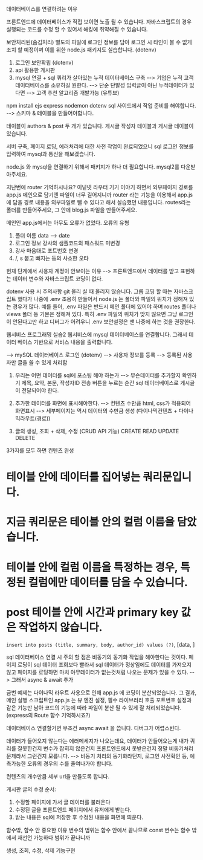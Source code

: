 <!-- 20240501 -->
데이터베이스를 연결하려는 이유

프론트엔드에 데이터베이스가 직접 보이면 노출 될 수 있습니다.
자바스크립트의 경우 실행되는 코드를 수정 할 수 있어서
해킹에 취약해질 수 있습니다.

보안처리된(숨김처리) 별도의 파일에 로그인 정보를 담아
로그인 시 타인이 볼 수 없게 조치 할 예정이며 이를 위한 node.js 패키지도 실습합니다. (dotenv)

1. 로그인 보안확립 (dotenv)
2. api 활용한 게시판
3. mysql 연결 + sql 쿼리가 살아있는 누적 데이터베이스 구축
--> 기업은 누적 고객 데이터베이스를 소유하길 원한다.
--> 단순 단발성 입력글이 아닌 누적데이터가 있다면
--> 고객 추천 알고리즘 개발가능 (유튜브)

npm install ejs express nodemon dotenv
sql 사이드에서 작업 준비를 해야합니다.
--> 스키마 & 테이블을 만들어야합니다.

테이블이 authors & post 두 개가 있습니다.
게시글 작성자 테이블과 게시글 테이블이 있습니다.

<!--  -->
서버 구축, 페이지 로딩, 에러처리에 대한 사전 작업이 완료되었으니 sql 로그인 정보를 입력하여 mysql과 통신을 해보겠습니다.

node.js 와 mysql을 연결하기 위해서 패키지가 하나 더 필요합니다.
mysql2를 다운받아주세요.

지난번에 router 기억하시나요?
이넡넷 라우터 기기 이야기 하면서
외부페이지 경로를 app.js
메인으로 담기엔 파일이 너무 길어지니까 router 라는 기능을 이용해서
app.js에 담을 경로 내용을 외부파일로 뺄 수 있다고 해서 실습했던 내용입니다.
routes라는 폴더를 만들어주세요, 그 안에 blog.js 파일을 만들어주세요.

메인인 app.js에서는 아무도 오류가 없었다.
오류의 유형
1. 폴더 이름 data --> date
2. 로그인 정보 강사의 샘플코드의 패스워드 미변경
3. 강사 마음대로 포트번호 변경
4. /, s 붙고 빠지는 등의 사소한 오타

현재 단계에서 사용자 계정이 안보이는 이유
--> 프론트엔드에서 데이터를 받고 표현하는 데이터 변수와 자바스크립트 코딩이 없다.

dotenv 사용 시 주의사항
git 올리 실 때 올리지 않습니다.
그룹 코딩 할 때는 자바스크립트 했다가 나중에 .env 조용히 만들어서
node.js 는 폴더와 파일의 위치가 정해져 있는 경우가 많다.
예를 들어, .env 파일은 반드시 메인 폴더에 있어야 하며
routes 폴더나 views 폴더 등 기본은 정해져 있다.
특히 .env 파일의 위치가 맞지 않으면 그냥 로그인이 안된다고만 하고 디버그가 어려우니
.env 보안설정은 맨 나중에 하는 것을 권장한다.

<!-- 20240502 -->
웹서비스 프로그래밍 실습2
웹서비스에 mysql 데이터베이스를 연결합니다.
그래서 데이터 베이스 기반으로 서비스 내용을 출력합니다.

--> mySQL 데이터베이스 로그인 (dotenv)
--> 사용자 정보를 등록
--> 등록된 사용자만 글을 쓸 수 있게 처리함

1. 우리는 어떤 데이터를 sql에 포스팅 해야 하는가
--> 무슨데이터를 추가할지 확인하기
제목, 요약, 본문, 작성자ID
전송 버튼을 누르는 순간 sql 데이터베이스로 게시글이 전달되어야 한다.

2. 추가한 데이터를 화면에 표시해야한다.
--> 컨텐츠 수만큼 html, css가 적용되어 화면표시
--> 세부페이지는 역시 데이터의 수만큼 생성
(다이나믹컨텐츠 + 다이나믹라우트(경로))

3. 글의 생성, 조회 + 삭제, 수정 (CRUD API 기능)
CREATE READ UPDATE DELETE

3가지를 모두 하면 컨텐츠 완성

# 테이블 안에 데이터를 집어넣는 쿼리문입니다.
# 지금 쿼리문은 테이블 안의 컬럼 이름을 담았습니다.
# 테이블 안에 컬럼 이름을 특정하는 경우, 특정된 컬럼에만 데이터를 담을 수 있습니다.
# post 테이블 안에 시간과 primary key 값은 작업하지 않습니다.
`insert into posts (title, summary, body, author_id) values (?)`, [data, ]

sql 데이터베이스 연결 시 주의 할 점은 비동기의 동기화 작업을 해야한다는 것이다.
페이지 로딩이 sql 데이터 조회보다 빨라서 sql 데이터가 정상임에도 데이터를 가져오지 않고
페이지를 로딩하면 마치 아무데이터가 없는것처럼 나오는 문제가 있을 수 있다.
--> 그래서  async & await 추가

금번 예제는 다이나믹 라우트 사용으로 인해 app.js 에 코딩이 분산되었습니다.
그 결과, 메인 실행 스크립트인 app.js 는 뷰 엔진 설정, 필수 라이브러리 호출
포트번호 설정과 같은 기능만 남아 코드의 기능에 따라 파일이 분산 될 수 있게 잘 처리되었습니다.
(express의 Route 함수 기억하시죠?)

데이터베이스 연결할거면 무조건 async await 을 씁니다.
디버그가 어렵스빈다.

데이터가 들어오지 않는다는 에러메세지가 나오는데요,
데이터가 안들어오는게 내가 쿼리를 잘못한건지
변수가 잡히지 않은건지
프론트엔드에서 못받은건지
정말 비동기처리 문제라서 그런건지 모릅니다.
--> 비동기 처리의 동기화라던지, 로그인 사전확인 등, 예측가능한 오류의 경우의 수를 줄여나가야 합니다.

컨텐츠의 개수만큼 세부 url을 만들도록 합니다.

게시판 글의 수정
순서:
1. 수정할 페이지에 가서 글 데이터를 불러온다
2. 수정된 글을 프론트엔드 페이지에서 유저에게 받는다.
3. 받는 내용은 sql에 저장한 후 수정된 내용을 화면에 띄운다.

함수밖, 함수 안 중요한 이유
변수의 범위는 함수 안에서 끝나므로 const 변수는 함수 밖에서 재선언 가능하다 범위가 끝나니까

생성, 조회, 수정, 삭제 기능구현